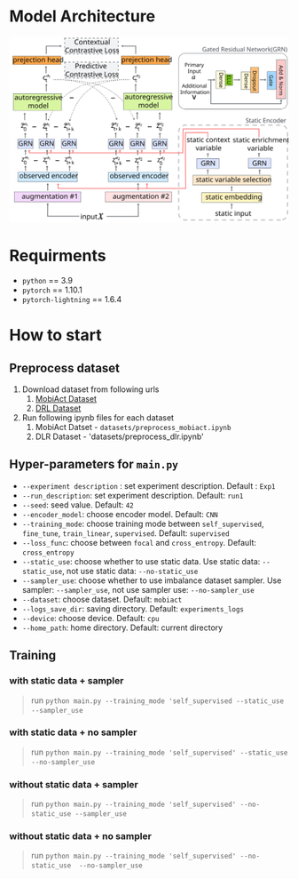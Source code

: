 # Model Architecture

<img src='./images/tf_tcc.svg'>

# Requirments

- `python` == 3.9
- `pytorch` == 1.10.1
- `pytorch-lightning` == 1.6.4

# How to start

## Preprocess dataset
1. Download dataset from following urls
   1. [MobiAct Dataset](https://bmi.hmu.gr/the-mobifall-and-mobiact-datasets-2/)
   2. [DRL Dataset](https://www.dlr.de/kn/en/desktopdefault.aspx/tabid-12705/22182_read-50785/)
2. Run following ipynb files for each dataset
   1. MobiAct Datset - `datasets/preprocess_mobiact.ipynb`
   2. DLR Dataset - 'datasets/preprocess_dlr.ipynb'

## Hyper-parameters for `main.py`
- `--experiment description` : set experiment description. Default : `Exp1`
- `--run_description`: set experiment description. Default: `run1`
- `--seed`: seed value. Default: `42`
- `--encoder_model`: choose encoder model. Default: `CNN`
- `--training_mode`: choose training mode between `self_supervised`, `fine_tune`, `train_linear`, `supervised`. Default: `supervised`
- `--loss_func`: choose between `focal` and `cross_entropy`. Default: `cross_entropy`
- `--static_use`: choose whether to use static data. Use static data: `--static_use`, not use static data: `--no-static_use`
- `--sampler_use`: choose whether to use imbalance dataset sampler. Use sampler: `--sampler_use`, not use sampler use: `--no-sampler_use`
- `--dataset`: choose dataset. Default: `mobiact`
- `--logs_save_dir`: saving directory. Default: `experiments_logs`
- `--device`: choose device. Default: `cpu`
- `--home_path`: home directory. Default: current directory

## Training
### with static data + sampler
> run `python main.py --training_mode 'self_supervised --static_use --sampler_use`

### with static data + no sampler
> run `python main.py --training_mode 'self_supervised' --static_use --no-sampler_use`

### without static data + sampler
> run `python main.py --training_mode 'self_supervised' --no-static_use --sampler_use`

### without static data + no sampler
> run `python main.py --training_mode 'self_supervised' --no-static_use  --no-sampler_use`
